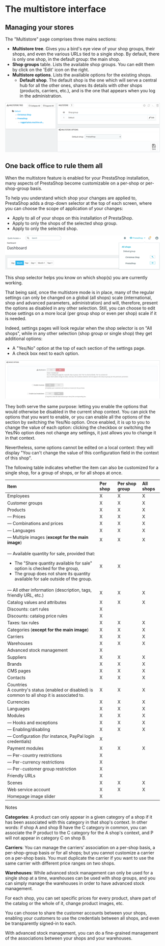 # The multistore interface

## Managing your stores <a id="Themultistoreinterface-Managingyourstores"></a>

The "Multistore" page comprises three mains sections:

* **Multistore tree**. Gives you a bird's eye view of your shop groups, their shops, and even the various URLs tied to a single shop. By default, there is only one shop, in the default group: the main shop.
* **Shop groups** table. Lists the available shop groups. You can edit them by click on the 'Edit' icon on the right.
* **Multistore options**. Lists the available options for the existing shops.
  * **Default shop**. The default shop is the one which will serve a central hub for all the other ones, shares its details with other shops \(products, carriers, etc.\), and is the one that appears when you log in the administration.

![](../../.gitbook/assets/57081978%20%284%29%20%284%29%20%283%29.png)

## One back office to rule them all <a id="Themultistoreinterface-Onebackofficetorulethemall"></a>

When the multistore feature is enabled for your PrestaShop installation, many aspects of PrestaShop become customizable on a per-shop or per-shop-group basis.

To help you understand which shop your changes are applied to, PrestaShop adds a drop-down selector at the top of each screen, where you can choose the scope of application of your changes:

* Apply to all of your shops on this installation of PrestaShop.
* Apply to only the shops of the selected shop group.
* Apply to only the selected shop.

![](../../.gitbook/assets/57081980%20%284%29%20%284%29%20%282%29.png)

This shop selector helps you know on which shop\(s\) you are currently working.

That being said, once the multistore mode is in place, many of the regular settings can only be changed on a global \(all shops\) scale \(international, shop and advanced parameters, administration\) and will, therefore, present the options as disabled in any other selection. Still, you can choose to edit those settings on a more local \(per group shop or even per shop\) scale if it is needed.

Indeed, settings pages will look regular when the shop selector is on "All shops", while in any other selection \(shop group or single shop\) they get additional options:

* A "Yes/No" option at the top of each section of the settings page.
* A check box next to each option.

![](../../.gitbook/assets/57082007%20%284%29%20%284%29.png)

They both serve the same purpose: letting you enable the options that would otherwise be disabled in the current shop context. You can pick the options that you want to enable, or you can enable all the options of the section by switching the Yes/No option. Once enabled, it is up to you to change the value of each option: clicking the checkbox or switching the Yes/No option does not change any settings, it just allows you to change it in that context.

Nevertheless, some options cannot be edited on a local context: they will display "You can't change the value of this configuration field in the context of this shop".

The following table indicates whether the item can also be customized for a single shop, for a group of shops, or for all shops at once.

<table>
  <thead>
    <tr>
      <th style="text-align:left">Item</th>
      <th style="text-align:left">Per shop</th>
      <th style="text-align:left">Per shop group</th>
      <th style="text-align:left">All shops</th>
    </tr>
  </thead>
  <tbody>
    <tr>
      <td style="text-align:left">Employees</td>
      <td style="text-align:left">X</td>
      <td style="text-align:left">X</td>
      <td style="text-align:left">X</td>
    </tr>
    <tr>
      <td style="text-align:left">Customer groups</td>
      <td style="text-align:left">X</td>
      <td style="text-align:left">X</td>
      <td style="text-align:left">X</td>
    </tr>
    <tr>
      <td style="text-align:left">Products</td>
      <td style="text-align:left">X</td>
      <td style="text-align:left">X</td>
      <td style="text-align:left">X</td>
    </tr>
    <tr>
      <td style="text-align:left">&#x2014; Prices</td>
      <td style="text-align:left">X</td>
      <td style="text-align:left">X</td>
      <td style="text-align:left">X</td>
    </tr>
    <tr>
      <td style="text-align:left">&#x2014; Combinations and prices</td>
      <td style="text-align:left">X</td>
      <td style="text-align:left">X</td>
      <td style="text-align:left">X</td>
    </tr>
    <tr>
      <td style="text-align:left">&#x2014; Languages</td>
      <td style="text-align:left">X</td>
      <td style="text-align:left">X</td>
      <td style="text-align:left">X</td>
    </tr>
    <tr>
      <td style="text-align:left">&#x2014; Multiple images (<b>except for the main image</b>)</td>
      <td style="text-align:left">X</td>
      <td style="text-align:left">X</td>
      <td style="text-align:left">X</td>
    </tr>
    <tr>
      <td style="text-align:left">
        <p>&#x2014; Available quantity for sale, provided that:</p>
        <ul>
          <li>The &quot;Share quantity available for sale&quot; option is checked for
            the group,</li>
          <li>The group does not share its quantity available for sale outside of the
            group.</li>
        </ul>
      </td>
      <td style="text-align:left">X</td>
      <td style="text-align:left">X</td>
      <td style="text-align:left"></td>
    </tr>
    <tr>
      <td style="text-align:left">&#x2014; All other information (description, tags, friendly URL, etc.)</td>
      <td
      style="text-align:left">X</td>
        <td style="text-align:left">X</td>
        <td style="text-align:left">X</td>
    </tr>
    <tr>
      <td style="text-align:left">Catalog values and attributes</td>
      <td style="text-align:left">X</td>
      <td style="text-align:left">X</td>
      <td style="text-align:left">X</td>
    </tr>
    <tr>
      <td style="text-align:left">Discounts: cart rules</td>
      <td style="text-align:left">X</td>
      <td style="text-align:left"></td>
      <td style="text-align:left"></td>
    </tr>
    <tr>
      <td style="text-align:left">Discounts: catalog price rules</td>
      <td style="text-align:left">X</td>
      <td style="text-align:left"></td>
      <td style="text-align:left"></td>
    </tr>
    <tr>
      <td style="text-align:left">Taxes: tax rules</td>
      <td style="text-align:left">X</td>
      <td style="text-align:left">X</td>
      <td style="text-align:left">X</td>
    </tr>
    <tr>
      <td style="text-align:left">Categories (<b>except for the main image</b>)</td>
      <td style="text-align:left">X</td>
      <td style="text-align:left">X</td>
      <td style="text-align:left">X</td>
    </tr>
    <tr>
      <td style="text-align:left">Carriers</td>
      <td style="text-align:left">X</td>
      <td style="text-align:left">X</td>
      <td style="text-align:left">X</td>
    </tr>
    <tr>
      <td style="text-align:left">Warehouses</td>
      <td style="text-align:left">X</td>
      <td style="text-align:left">X</td>
      <td style="text-align:left">X</td>
    </tr>
    <tr>
      <td style="text-align:left">Advanced stock management</td>
      <td style="text-align:left">X</td>
      <td style="text-align:left"></td>
      <td style="text-align:left"></td>
    </tr>
    <tr>
      <td style="text-align:left">Suppliers</td>
      <td style="text-align:left">X</td>
      <td style="text-align:left">X</td>
      <td style="text-align:left">X</td>
    </tr>
    <tr>
      <td style="text-align:left">Brands</td>
      <td style="text-align:left">X</td>
      <td style="text-align:left">X</td>
      <td style="text-align:left">X</td>
    </tr>
    <tr>
      <td style="text-align:left">CMS pages</td>
      <td style="text-align:left">X</td>
      <td style="text-align:left">X</td>
      <td style="text-align:left">X</td>
    </tr>
    <tr>
      <td style="text-align:left">Contacts</td>
      <td style="text-align:left">X</td>
      <td style="text-align:left">X</td>
      <td style="text-align:left">X</td>
    </tr>
    <tr>
      <td style="text-align:left">Countries
        <br />A country&apos;s status (enabled or disabled) is common to all shop it
        is associated to.</td>
      <td style="text-align:left">X</td>
      <td style="text-align:left">X</td>
      <td style="text-align:left">X</td>
    </tr>
    <tr>
      <td style="text-align:left">Currencies</td>
      <td style="text-align:left">X</td>
      <td style="text-align:left">X</td>
      <td style="text-align:left">X</td>
    </tr>
    <tr>
      <td style="text-align:left">Languages</td>
      <td style="text-align:left">X</td>
      <td style="text-align:left">X</td>
      <td style="text-align:left">X</td>
    </tr>
    <tr>
      <td style="text-align:left">Modules</td>
      <td style="text-align:left">X</td>
      <td style="text-align:left">X</td>
      <td style="text-align:left">X</td>
    </tr>
    <tr>
      <td style="text-align:left">&#x2014; Hooks and exceptions</td>
      <td style="text-align:left">X</td>
      <td style="text-align:left">X</td>
      <td style="text-align:left">X</td>
    </tr>
    <tr>
      <td style="text-align:left">&#x2014; Enabling/disabling</td>
      <td style="text-align:left">X</td>
      <td style="text-align:left">X</td>
      <td style="text-align:left">X</td>
    </tr>
    <tr>
      <td style="text-align:left">&#x2014; Configuration (for instance, PayPal login credentials)</td>
      <td
      style="text-align:left">X</td>
        <td style="text-align:left"></td>
        <td style="text-align:left"></td>
    </tr>
    <tr>
      <td style="text-align:left">Payment modules</td>
      <td style="text-align:left">X</td>
      <td style="text-align:left">X</td>
      <td style="text-align:left">X</td>
    </tr>
    <tr>
      <td style="text-align:left">&#x2014; Per-country restrictions</td>
      <td style="text-align:left">X</td>
      <td style="text-align:left"></td>
      <td style="text-align:left"></td>
    </tr>
    <tr>
      <td style="text-align:left">&#x2014; Per-currency restrictions</td>
      <td style="text-align:left">X</td>
      <td style="text-align:left"></td>
      <td style="text-align:left"></td>
    </tr>
    <tr>
      <td style="text-align:left">&#x2014; Per-customer group restriction</td>
      <td style="text-align:left">X</td>
      <td style="text-align:left"></td>
      <td style="text-align:left"></td>
    </tr>
    <tr>
      <td style="text-align:left">Friendly URLs</td>
      <td style="text-align:left">X</td>
      <td style="text-align:left"></td>
      <td style="text-align:left"></td>
    </tr>
    <tr>
      <td style="text-align:left">Scenes</td>
      <td style="text-align:left">X</td>
      <td style="text-align:left">X</td>
      <td style="text-align:left">X</td>
    </tr>
    <tr>
      <td style="text-align:left">Web service account</td>
      <td style="text-align:left">X</td>
      <td style="text-align:left">X</td>
      <td style="text-align:left">X</td>
    </tr>
    <tr>
      <td style="text-align:left">Homepage image slider</td>
      <td style="text-align:left">X</td>
      <td style="text-align:left"></td>
      <td style="text-align:left"></td>
    </tr>
  </tbody>
</table>

Notes

**Categories**: A product can only appear in a given category of a shop if it has been associated with this category in that shop's context. In other words: if shop A and shop B have the C category in common, you can associate the P product to the C category for the A shop's context, and P will not appear in category C on shop B.

**Carriers**: You can manage the carriers' association on a per-shop basis, a per-shop-group basis or for all shops; but you cannot customize a carrier on a per-shop basis. You must duplicate the carrier if you want to use the same carrier with different price ranges on two shops.

**Warehouses**: While advanced stock management can only be used for a single shop at a time, warehouses can be used with shop groups, and you can simply manage the warehouses in order to have advanced stock management.

For each shop, you can set specific prices for every product, share part of the catalog or the whole of it, change product images, etc.

You can choose to share the customer accounts between your shops, enabling your customers to use the credentials between all shops, and even be transparently signed-in to each.

With advanced stock management, you can do a fine-grained management of the associations between your shops and your warehouses.


